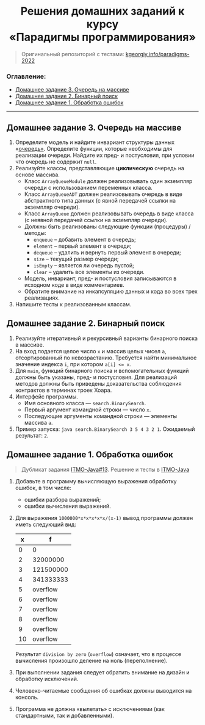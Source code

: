 <h1 align="center">Решения домашних заданий к курсу<br>«Парадигмы программирования»</h1>

> Оригинальный репозиторий с тестами: [kgeorgiy.info/paradigms-2022](https://www.kgeorgiy.info/git/geo/paradigms-2022/)

### Оглавление:
- [Домашнее задание 3. Очередь на массиве](#домашнее-задание-3-очередь-на-массиве)
- [Домашнее задание 2. Бинарный поиск](#домашнее-задание-2-бинарный-поиск)
- [Домашнее задание 1. Обработка ошибок](#домашнее-задание-1-обработка-ошибок)

----------------------------------------------------------------------------------------------------

## Домашнее задание 3. Очередь на массиве

1. Определите модель и найдите инвариант структуры данных «[очередь»](http://ru.wikipedia.org/wiki/%D0%9E%D1%87%D0%B5%D1%80%D0%B5%D0%B4%D1%8C_(%D0%BF%D1%80%D0%BE%D0%B3%D1%80%D0%B0%D0%BC%D0%BC%D0%B8%D1%80%D0%BE%D0%B2%D0%B0%D0%BD%D0%B8%D0%B5)). Определите функции, которые необходимы для реализации очереди. Найдите их пред- и постусловия, при условии что очередь не содержит `null`.
2. Реализуйте классы, представляющие **циклическую** очередь на основе массива.
    - Класс `ArrayQueueModule` должен реализовывать один экземпляр очереди с использованием переменных класса.
    - Класс `ArrayQueueADT` должен реализовывать очередь в виде абстрактного типа данных (с явной передачей ссылки на экземпляр очереди).
    - Класс `ArrayQueue` должен реализовывать очередь в виде класса (с неявной передачей ссылки на экземпляр очереди).
    - Должны быть реализованы следующие функции (процедуры) / методы:
        - `enqueue` – добавить элемент в очередь;
        - `element` – первый элемент в очереди;
        - `dequeue` – удалить и вернуть первый элемент в очереди;
        - `size` – текущий размер очереди;
        - `isEmpty` – является ли очередь пустой;
        - `clear` – удалить все элементы из очереди.
    - Модель, инвариант, пред- и постусловия записываются в исходном коде в виде комментариев.
    - Обратите внимание на инкапсуляцию данных и кода во всех трех реализациях. 
3. Напишите тесты к реализованным классам. 


## Домашнее задание 2. Бинарный поиск

1. Реализуйте итеративный и рекурсивный варианты бинарного поиска в массиве.
2. На вход подается целое число `x` и массив целых чисел `a`, отсортированный по невозрастанию. Требуется найти минимальное значение индекса `i`, при котором `a[i] <= x`.
3. Для `main`, функций бинарного поиска и вспомогательных функций должны быть указаны, пред- и постусловия. Для реализаций методов должны быть приведены доказательства соблюдения контрактов в терминах троек Хоара.
4. Интерфейс программы.
    - Имя основного класса — `search.BinarySearch`.
    - Первый аргумент командной строки — число `x`.
    - Последующие аргументы командной строки — элементы массива `a`.
5. Пример запуска: `java search.BinarySearch 3 5 4 3 2 1`. Ожидаемый результат: `2`.


## Домашнее задание 1. Обработка ошибок

> Дубликат задания [ITMO-Java#13](https://github.com/npanuhin/ITMO-Java#домашнее-задание-13-обработка-ошибок). Решение и тесты в [ITMO-Java](https://github.com/npanuhin/ITMO-Java)

1. Добавьте в программу вычисляющую выражения обработку ошибок, в том числе:
    - ошибки разбора выражений;
    - ошибки вычисления выражений.
2. Для выражения `1000000*x*x*x*x*x/(x-1)` вывод программы должен иметь следующий вид:

    | **x** | **f**     |
    |-------|-----------|
    | 0     | 0         |
    | 2     | 32000000  |
    | 3     | 121500000 |
    | 4     | 341333333 |
    | 5     | overflow  |
    | 6     | overflow  |
    | 7     | overflow  |
    | 8     | overflow  |
    | 9     | overflow  |
    | 10    | overflow  |

    Результат `division by zero` (`overflow`) означает, что в процессе вычисления произошло деление на ноль (переполнение).
3. При выполнении задания следует обратить внимание на дизайн и обработку исключений.
4. Человеко-читаемые сообщения об ошибках должны выводится на консоль.
5. Программа не должна «вылетать» с исключениями (как стандартными, так и добавленными).
